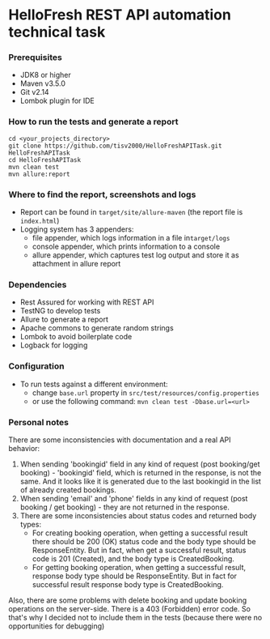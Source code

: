 # HelloFresh REST API automation technical task

###  Prerequisites
- JDK8 or higher
- Maven v3.5.0
- Git v2.14
- Lombok plugin for IDE

### How to run the tests and generate a report
    cd <your_projects_directory>
    git clone https://github.com/tisv2000/HelloFreshAPITask.git HelloFreshAPITask
    cd HelloFreshAPITask
    mvn clean test
    mvn allure:report
    
### Where to find the report, screenshots and logs
- Report can be found in `target/site/allure-maven` (the report file is `index.html`)
- Logging system has 3 appenders:
    - file appender, which logs information in a file in`target/logs`
    - console appender, which prints information to a console
    - allure appender, which captures test log output and store it as attachment in allure report

### Dependencies
- Rest Assured for working with REST API
- TestNG to develop tests
- Allure to generate a report
- Apache commons to generate random strings
- Lombok to avoid boilerplate code
- Logback for logging

### Configuration
- To run tests against a different environment:
    - change `base.url` property in `src/test/resources/config.properties`
    - or use the following command: `mvn clean test -Dbase.url=<url>`

### Personal notes
There are some inconsistencies with documentation and a real API behavior:

1. When sending 'bookingid' field in any kind of request (post booking/get booking) - 'bookingid' field, which is returned in the response, is not the same.
And it looks like it is generated due to the last bookingid in the list of already created bookings.
2. When sending 'email' and 'phone' fields in any kind of request (post booking / get booking) - they are not returned in the response.
3. There are some inconsistencies about status codes and returned body types:
    * For creating booking operation, when getting a successful result there should be 200 (OK) status code and the body type should be ResponseEntity. But in fact, when get a successful result, status code is 201 (Created), and the body type is CreatedBooking.
    * For getting booking operation, when getting a successful result, response body type should be ResponseEntity. But in fact for successful result response body type is CreatedBooking.
     
Also, there are some problems with delete booking and update booking operations on the server-side. There is a 403 (Forbidden) error code. 
So that's why I decided not to include them in the tests (because there were no opportunities for debugging)
